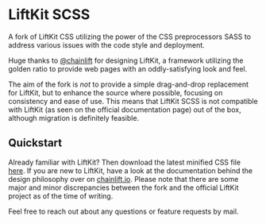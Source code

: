 # LiftKit SCSS

A fork of LiftKit CSS utilizing the power of the CSS preprocessors SASS to
address various issues with the code style and deployment.

Huge thanks to [@chainlift](https://www.github.com/chainlift) for designing
LiftKit, a framework utilizing the golden ratio to provide web pages with an
oddly-satisfying look and feel.

The aim of the fork is *not* to provide a simple drag-and-drop replacement for
LiftKit, but to enhance the source where possible, focusing on consistency and
ease of use. This means that LiftKit SCSS is not compatible with LiftKit
(as seen on the official documentation page) out of the box, although migration
is definitely feasible.

## Quickstart

Already familiar with LiftKit? Then download the latest minified CSS file
[here](https://github.com/Theikon/liftkit-scss/releases/download/v1.0.X/liftkit-v1.0.0.min.defaults.css).
If you are new to LiftKit, have a look at the documentation behind the design
philosophy over on
[chainlift.io](https://www.chainlift.io/liftkitdocs/overview).
Please note that there are some major and minor discrepancies between the fork
and the official LiftKit project as of the time of writing.

Feel free to reach out about any questions or feature requests by mail.
